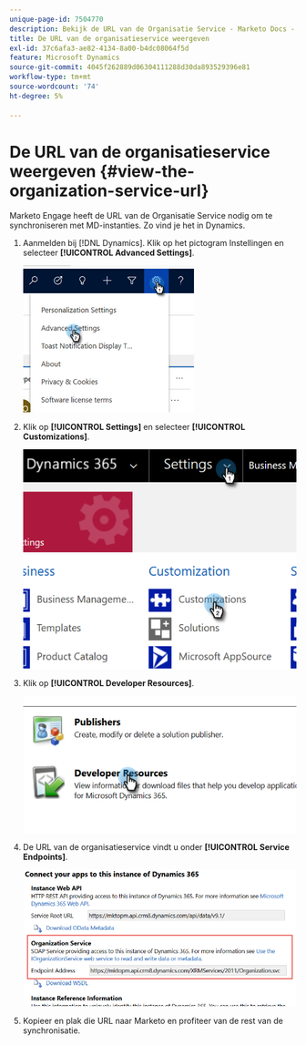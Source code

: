 ```yaml
---
unique-page-id: 7504770
description: Bekijk de URL van de Organisatie Service - Marketo Docs - Productdocumentatie
title: De URL van de organisatieservice weergeven
exl-id: 37c6afa3-ae82-4134-8a00-b4dc08064f5d
feature: Microsoft Dynamics
source-git-commit: 4045f262889d06304111288d30da893529396e81
workflow-type: tm+mt
source-wordcount: '74'
ht-degree: 5%

---
```


# De URL van de organisatieservice weergeven {#view-the-organization-service-url}

Marketo Engage heeft de URL van de Organisatie Service nodig om te synchroniseren met MD-instanties. Zo vind je het in Dynamics.

1. Aanmelden bij [!DNL Dynamics]. Klik op het pictogram Instellingen en selecteer **[!UICONTROL Advanced Settings]**.

   ![](assets/one.png)

1. Klik op **[!UICONTROL Settings]** en selecteer **[!UICONTROL Customizations]**.

   ![](assets/two.png)

1. Klik op **[!UICONTROL Developer Resources]**.

   ![](assets/three.png)

1. De URL van de organisatieservice vindt u onder **[!UICONTROL Service Endpoints]**.

   ![](assets/four.png)

1. Kopieer en plak die URL naar Marketo en profiteer van de rest van de synchronisatie.
